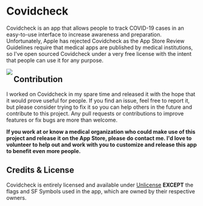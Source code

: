 # Covidcheck
Covidcheck is an app that allows people to track COVID-19 cases in an easy-to-use interface to increase awareness and preparation. 
Unfortunately, Apple has rejected Covidcheck as the App Store Review Guidelines require that medical apps are published by medical institutions, so I've open sourced Covidcheck under a very free license with the intent that people can use it for any purpose.

<img src="screenshot.jpg" align="left"></img>

## Contribution
I worked on Covidcheck in my spare time and released it with the hope that it would prove useful for people. If you find an issue, feel free to report it, but please consider trying to fix it so you can help others in the future and contribute to this project. Any pull requests or contributions to improve features or fix bugs are more than welcome. 

**If you work at or know a medical organization who could make use of this project and release it on the App Store, please do contact me. I'd love to volunteer to help out and work with you to customize and release this app to benefit even more people.**

## Credits & License
Covidcheck is entirely licensed and available under [Unlicense](LICENSE.md) **EXCEPT** the flags and SF Symbols used in the app, which are owned by their respective owners.
